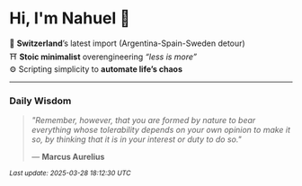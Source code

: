# Hi, I'm Nahuel :tiger:

📍 **Switzerland**’s latest import (Argentina-Spain-Sweden detour)  
⛩️ **Stoic minimalist** overengineering *“less is more”*  
⚙️ Scripting simplicity to **automate life’s chaos**

---

### Daily Wisdom
> _"Remember, however, that you are formed by nature to bear everything whose tolerability depends on your own opinion to make it so, by thinking that it is in your interest or duty to do so."_  
>
> — **Marcus Aurelius**

<sub>*Last update: 2025-03-28 18:12:30 UTC*</sub>

